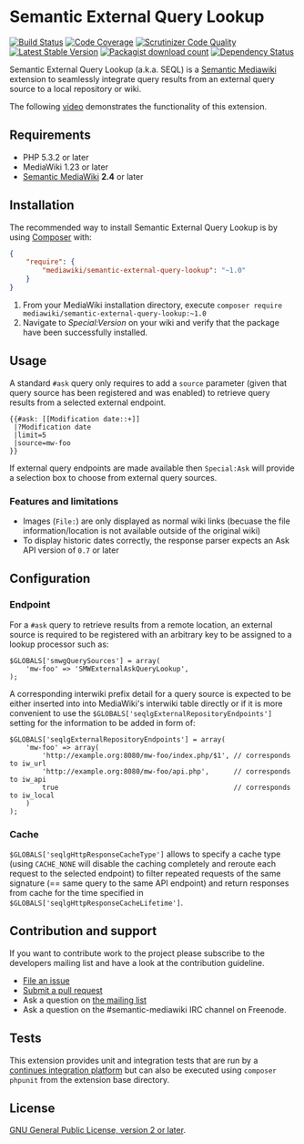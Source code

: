 # Semantic External Query Lookup

[![Build Status](https://secure.travis-ci.org/SemanticMediaWiki/SemanticExternalQueryLookup.svg?branch=master)](http://travis-ci.org/SemanticMediaWiki/SemanticExternalQueryLookup)
[![Code Coverage](https://scrutinizer-ci.com/g/SemanticMediaWiki/SemanticExternalQueryLookup/badges/coverage.png?b=master)](https://scrutinizer-ci.com/g/SemanticMediaWiki/SemanticExternalQueryLookup/?branch=master)
[![Scrutinizer Code Quality](https://scrutinizer-ci.com/g/SemanticMediaWiki/SemanticExternalQueryLookup/badges/quality-score.png?b=master)](https://scrutinizer-ci.com/g/SemanticMediaWiki/SemanticExternalQueryLookup/?branch=master)
[![Latest Stable Version](https://poser.pugx.org/mediawiki/semantic-external-query-lookup/version.png)](https://packagist.org/packages/mediawiki/semantic-external-query-lookup)
[![Packagist download count](https://poser.pugx.org/mediawiki/semantic-external-query-lookup/d/total.png)](https://packagist.org/packages/mediawiki/semantic-external-query-lookup)
[![Dependency Status](https://www.versioneye.com/php/mediawiki:semantic-external-query-lookup/badge.png)](https://www.versioneye.com/php/mediawiki:semantic-external-query-lookup)

Semantic External Query Lookup (a.k.a. SEQL) is a [Semantic Mediawiki][smw] extension to seamlessly integrate
query results from an external query source to a local repository or wiki.

The following [video](https://youtu.be/sOCh9M2sSvU) demonstrates the functionality of this extension.

## Requirements

- PHP 5.3.2 or later
- MediaWiki 1.23 or later
- [Semantic MediaWiki][smw] __2.4__ or later

## Installation

The recommended way to install Semantic External Query Lookup is by using [Composer][composer] with:

```json
{
	"require": {
		"mediawiki/semantic-external-query-lookup": "~1.0"
	}
}
```
1. From your MediaWiki installation directory, execute
   `composer require mediawiki/semantic-external-query-lookup:~1.0`
2. Navigate to _Special:Version_ on your wiki and verify that the package
   have been successfully installed.

## Usage

A standard `#ask` query only requires to add a `source` parameter (given that query source has
been registered and was enabled) to retrieve query results from a selected external endpoint.

```
{{#ask: [[Modification date::+]]
 |?Modification date
 |limit=5
 |source=mw-foo
}}
```

If external query endpoints are made available then `Special:Ask` will provide a selection
box to choose from external query sources.

### Features and limitations

- Images (`File:`) are only displayed as normal wiki links (becuase the file information/location is not
  available outside of the original wiki)
- To display historic dates correctly, the response parser expects an Ask API version of `0.7` or later

## Configuration

### Endpoint

For a `#ask` query to retrieve results from a remote location, an external source is required to be registered
with an arbitrary key to be assigned to a lookup processor such as:

```
$GLOBALS['smwgQuerySources'] = array(
    'mw-foo' => 'SMWExternalAskQueryLookup',
);
```

A corresponding interwiki prefix detail for a query source is expected to be either inserted
into into MediaWiki's interwiki table directly or if it is more convenient to use the
`$GLOBALS['seqlgExternalRepositoryEndpoints']` setting for the information to be added in form of:

```
$GLOBALS['seqlgExternalRepositoryEndpoints'] = array(
    'mw-foo' => array(
        'http://example.org:8080/mw-foo/index.php/$1', // corresponds to iw_url
        'http://example.org:8080/mw-foo/api.php',      // corresponds to iw_api
        true                                           // corresponds to iw_local
    )
);
````
### Cache

`$GLOBALS['seqlgHttpResponseCacheType']` allows to specify a cache type (using `CACHE_NONE` will disable
the caching completely and reroute each request to the selected endpoint) to filter repeated requests
of the same signature (== same query to the same API endpoint) and return responses from cache for the time
specified in `$GLOBALS['seqlgHttpResponseCacheLifetime']`.

## Contribution and support

If you want to contribute work to the project please subscribe to the developers mailing list and
have a look at the contribution guideline.

* [File an issue](https://github.com/SemanticMediaWiki/SemanticExternalQueryLookup/issues)
* [Submit a pull request](https://github.com/SemanticMediaWiki/SemanticExternalQueryLookup/pulls)
* Ask a question on [the mailing list](https://semantic-mediawiki.org/wiki/Mailing_list)
* Ask a question on the #semantic-mediawiki IRC channel on Freenode.

## Tests

This extension provides unit and integration tests that are run by a [continues integration platform][travis]
but can also be executed using `composer phpunit` from the extension base directory.

## License

[GNU General Public License, version 2 or later][gpl-licence].

[smw]: https://github.com/SemanticMediaWiki/SemanticMediaWiki
[contributors]: https://github.com/SemanticMediaWiki/SemanticExternalQueryLookup/graphs/contributors
[travis]: https://travis-ci.org/SemanticMediaWiki/SemanticExternalQueryLookup
[gpl-licence]: https://www.gnu.org/copyleft/gpl.html
[composer]: https://getcomposer.org/
[opg]: http://ogp.me/
[tw]: https://dev.twitter.com/cards/types/summary
